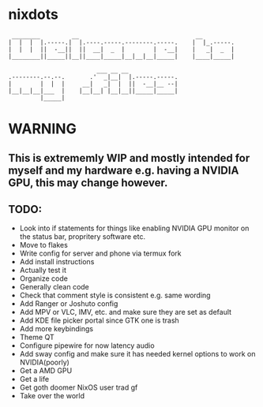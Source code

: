 # nixdots
```
 ________         __                                 __         
|  |  |  |.-----.|  |.----.-----.--------.-----.    |  |_.-----.
|  |  |  ||  -__||  ||  __|  _  |        |  -__|    |   _|  _  |
|________||_____||__||____|_____|__|__|__|_____|    |____|_____|
                                                                
                         ___ __ __                              
.--------.--.--.       .'  _|__|  |.-----.-----.                
|        |  |  |     __|   _|  |  ||  -__|__ --|                
|__|__|__|___  |    |__|__| |__|__||_____|_____|                
         |_____|                                                 
```

# WARNING
## This is extrememly WIP and mostly intended for myself and my hardware e.g. having a NVIDIA GPU, this may change however.

## TODO:
- Look into if statements for things like enabling NVIDIA GPU monitor on the status bar, propritery software etc.
- Move to flakes
- Write config for server and phone via termux fork
- Add install instructions
- Actually test it
- Organize code
- Generally clean code 
- Check that comment style is consistent e.g. same wording
- Add Ranger or Joshuto config
- Add MPV or VLC, IMV, etc. and make sure they are set as default
- Add KDE file picker portal since GTK one is trash 
- Add more keybindings
- Theme QT
- Configure pipewire for now latency audio
- Add sway config and make sure it has needed kernel options to work on NVIDIA(poorly)
- Get a AMD GPU
- Get a life
- Get goth doomer NixOS user trad gf
- Take over the world